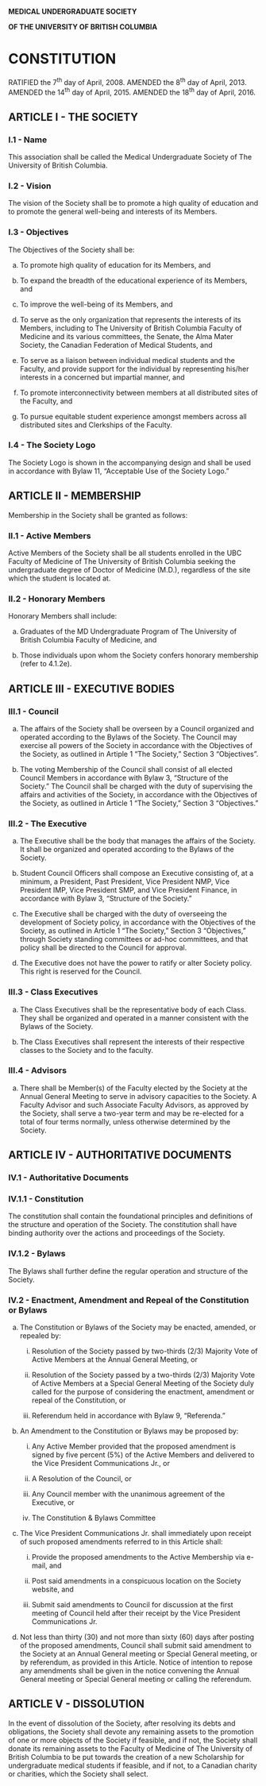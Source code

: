 <style type="text/css">
	ol { list-style-type: lower-alpha; }
    ol ol { list-style-type: lower-roman; }
	ol ol ol { list-style-type: decimal; }
</style>

**MEDICAL UNDERGRADUATE SOCIETY**

**OF THE UNIVERSITY OF BRITISH COLUMBIA**

CONSTITUTION
==========================================================================================================

RATIFIED the 7<sup>th</sup> day of April, 2008. AMENDED the 8<sup>th</sup> day of April, 2013. AMENDED the 14<sup>th</sup> day of April, 2015. AMENDED the 18<sup>th</sup> day of April, 2016.

ARTICLE I - THE SOCIETY
---------------------------------------------------------------------------------------------------------------------

### I.1 - Name

This association shall be called the Medical Undergraduate Society of The University of British Columbia.

### I.2 - Vision

The vision of the Society shall be to promote a high quality of education and to promote the general well-being and interests of its Members.

### I.3 - Objectives

The Objectives of the Society shall be:

1.  To promote high quality of education for its Members, and

2.  To expand the breadth of the educational experience of its Members, and

3.  To improve the well-being of its Members, and

4.  To serve as the only organization that represents the interests of its Members, including to The University of British Columbia Faculty of Medicine and its various committees, the Senate, the Alma Mater Society, the Canadian Federation of Medical Students, and

5.  To serve as a liaison between individual medical students and the Faculty, and provide support for the individual by representing his/her interests in a concerned but impartial manner, and

6.  To promote interconnectivity between members at all distributed sites of the Faculty, and

7.  To pursue equitable student experience amongst members across all distributed sites and Clerkships of the Faculty.

### I.4 - The Society Logo

The Society Logo is shown in the accompanying design and shall be used in accordance with Bylaw 11, “Acceptable Use of the Society Logo.”

ARTICLE II - MEMBERSHIP
---------------------------------------------------------------------------------------------------------------------

Membership in the Society shall be granted as follows:

### II.1 - Active Members

Active Members of the Society shall be all students enrolled in the UBC Faculty of Medicine of The University of British Columbia seeking the undergraduate degree of Doctor of Medicine (M.D.), regardless of the site which the student is located at.

### II.2 - Honorary Members

Honorary Members shall include:

1.  Graduates of the MD Undergraduate Program of The University of British Columbia Faculty of Medicine, and

2.  Those individuals upon whom the Society confers honorary membership (refer to 4.1.2e).

ARTICLE III - EXECUTIVE BODIES
----------------------------------------------------------------------------------------------------------------------------

### III.1 - Council

1.  The affairs of the Society shall be overseen by a Council organized and operated according to the Bylaws of the Society. The Council may exercise all powers of the Society in accordance with the Objectives of the Society, as outlined in Artiple 1 “The Society,” Section 3 “Objectives”.

2.  The voting Membership of the Council shall consist of all elected
    Council Members in accordance with Bylaw 3, “Structure of the Society.”
    The Council shall be charged with the duty of supervising the affairs and activities of the Society, in accordance with the Objectives of the Society, as outlined in Article 1 “The Society,” Section 3 “Objectives.”

### III.2 - The Executive

1.  The Executive shall be the body that manages the affairs of the Society. It shall be organized and operated according to the Bylaws of the Society.

2.  Student Council Officers shall compose an Executive consisting of, at a minimum, a President, Past President, Vice President NMP, Vice President IMP, Vice President SMP, and Vice President Finance, in accordance with Bylaw 3, “Structure of the Society.”

3.  The Executive shall be charged with the duty of overseeing the development of Society policy, in accordance with the Objectives of the Society, as outlined in Article 1 “The Society,” Section 3 “Objectives,” through Society standing committees or ad-hoc committees, and that policy shall be directed to the Council for approval.

4.  The Executive does not have the power to ratify or alter Society policy. This right is reserved for the Council.

### III.3 - Class Executives

1.  The Class Executives shall be the representative body of each Class. They shall be organized and operated in a manner consistent with the Bylaws of the Society.

2.  The Class Executives shall represent the interests of their respective classes to the Society and to the faculty.

### III.4 - Advisors

1.  There shall be Member(s) of the Faculty elected by the Society at the Annual General Meeting to serve in advisory capacities to the Society. A Faculty Advisor and such Associate Faculty Advisors, as approved by the Society, shall serve a two-year term and may be re-elected for a total of four terms normally, unless otherwise determined by the Society.

ARTICLE IV - AUTHORITATIVE DOCUMENTS
----------------------------------------------------------------------------------------------------------------------------------

### IV.1 - Authoritative Documents

### IV.1.1 - Constitution

The constitution shall contain the foundational principles and definitions of the structure and operation of the Society. The constitution shall have binding authority over the actions and proceedings of the Society.

### IV.1.2 - Bylaws

The Bylaws shall further define the regular operation and structure of the Society.

### IV.2 - Enactment, Amendment and Repeal of the Constitution or Bylaws

1.  The Constitution or Bylaws of the Society may be enacted, amended, or repealed by:

    1.  Resolution of the Society passed by two-thirds (2/3) Majority Vote of Active Members at the Annual General Meeting, or

    2.  Resolution of the Society passed by a two-thirds (2/3) Majority Vote of Active Members at a Special General Meeting of the Society duly called for the purpose of considering the enactment, amendment or repeal of the Constitution, or

    3.  Referendum held in accordance with Bylaw 9, “Referenda.”

2.  An Amendment to the Constitution or Bylaws may be proposed by:

    1.  Any Active Member provided that the proposed amendment is signed by five percent (5%) of the Active Members and delivered to the Vice President Communications Jr., or

    2.  A Resolution of the Council, or

    3.  Any Council member with the unanimous agreement of the Executive, or

    4.  The Constitution & Bylaws Committee

3.  The Vice President Communications Jr. shall immediately upon receipt of such proposed amendments referred to in this Article shall:

    1.  Provide the proposed amendments to the Active Membership via e-mail, and

    2.  Post said amendments in a conspicuous location on the Society website, and

    3.  Submit said amendments to Council for discussion at the first meeting of Council held after their receipt by the Vice President Communications Jr.

4.  Not less than thirty (30) and not more than sixty (60) days after posting of the proposed amendments, Council shall submit said amendment to the Society at an Annual General meeting or Special General meeting, or by referendum, as provided in this Article. Notice of intention to repose any amendments shall be given in the notice convening the Annual General meeting or Special General meeting or calling the referendum.

ARTICLE V - DISSOLUTION
---------------------------------------------------------------------------------------------------------------------

In the event of dissolution of the Society, after resolving its debts and obligations, the Society shall devote any remaining assets to the promotion of one or more objects of the Society if feasible, and if not, the Society shall donate its remaining assets to the Faculty of Medicine of The University of British Columbia to be put towards the creation of a new Scholarship for undergraduate medical students if feasible, and if not, to a Canadian charity or charities, which the Society shall select.
